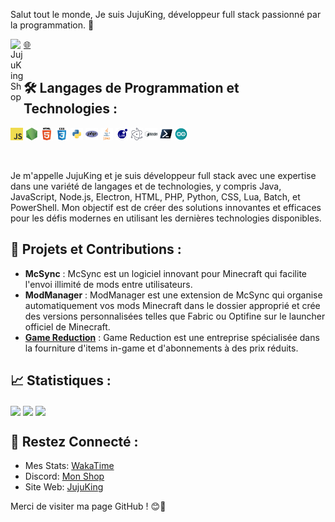 Salut tout le monde, Je suis JujuKing, développeur full stack passionné par la programmation. 🚀

<a href="https://jujuking.fr/web">
  🌐
</a>

<a href="https://discord.gg/9M6EqY75QF">
  <img align="left" alt="JujuKing Shop " width="21px" src="https://raw.githubusercontent.com/anuraghazra/anuraghazra/master/assets/discord-round.svg" />
</a>
<br />
<br />

## 🛠️ Langages de Programmation et Technologies :

<code><img height="20" src="https://raw.githubusercontent.com/github/explore/80688e429a7d4ef2fca1e82350fe8e3517d3494d/topics/javascript/javascript.png"></code>
<code><img height="20" src="https://raw.githubusercontent.com/github/explore/80688e429a7d4ef2fca1e82350fe8e3517d3494d/topics/nodejs/nodejs.png"></code>
<code><img height="20" src="https://raw.githubusercontent.com/github/explore/80688e429a7d4ef2fca1e82350fe8e3517d3494d/topics/html/html.png"></code>
<code><img height="20" src="https://raw.githubusercontent.com/github/explore/80688e429a7d4ef2fca1e82350fe8e3517d3494d/topics/css/css.png"></code>
<code><img height="20" src="https://raw.githubusercontent.com/github/explore/80688e429a7d4ef2fca1e82350fe8e3517d3494d/topics/python/python.png"></code>
<code><img height="20" src="https://raw.githubusercontent.com/github/explore/80688e429a7d4ef2fca1e82350fe8e3517d3494d/topics/php/php.png"></code>
<code><img height="20" src="https://raw.githubusercontent.com/github/explore/80688e429a7d4ef2fca1e82350fe8e3517d3494d/topics/java/java.png"></code>
<code><img height="20" src="https://raw.githubusercontent.com/github/explore/80688e429a7d4ef2fca1e82350fe8e3517d3494d/topics/lua/lua.png"></code>
<code><img height="20" src="https://raw.githubusercontent.com/github/explore/80688e429a7d4ef2fca1e82350fe8e3517d3494d/topics/electron/electron.png"></code>
<code><img height="20" src="https://raw.githubusercontent.com/github/explore/80688e429a7d4ef2fca1e82350fe8e3517d3494d/topics/bash/bash.png"></code>
<code><img height="20" src="https://raw.githubusercontent.com/github/explore/80688e429a7d4ef2fca1e82350fe8e3517d3494d/topics/powershell/powershell.png"></code>
<code><img height="20" src="https://raw.githubusercontent.com/github/explore/80688e429a7d4ef2fca1e82350fe8e3517d3494d/topics/arduino/arduino.png"></code>

<br />

Je m'appelle JujuKing et je suis développeur full stack avec une expertise dans une variété de langages et de technologies, y compris Java, JavaScript, Node.js, Electron, HTML, PHP, Python, CSS, Lua, Batch, et PowerShell. Mon objectif est de créer des solutions innovantes et efficaces pour les défis modernes en utilisant les dernières technologies disponibles.

## 🌟 Projets et Contributions :

- **McSync** : McSync est un logiciel innovant pour Minecraft qui facilite l'envoi illimité de mods entre utilisateurs.
- **ModManager** : ModManager est une extension de McSync qui organise automatiquement vos mods Minecraft dans le dossier approprié et crée des versions personnalisées telles que Fabric ou Optifine sur le launcher officiel de Minecraft.
- **[Game Reduction](https://gamereduction.fr/)** : Game Reduction est une entreprise spécialisée dans la fourniture d'items in-game et d'abonnements à des prix réduits.

## 📈 Statistiques :

<img align="center" src="https://github-readme-stats.anuraghazra1.vercel.app/api?username=jujukingg&show_icons=true&include_all_commits=true&theme=github_dark"/>
<img align="center" src="https://github-readme-stats.anuraghazra1.vercel.app/api/top-langs/?username=jujukingg&layout=compact&theme=github_dark"/>
<img align="center" src="https://wakatime.com/badge/user/018b7fe9-d3a1-408a-8c57-8df2e58124c2.svg" href="https://wakatime.com/@jujuking" target="_blank"/>

## 🔗 Restez Connecté :
- Mes Stats: [WakaTime](https://wakatime.com/@jujuking)
- Discord: [Mon Shop](https://discord.gg/9M6EqY75QF)
- Site Web: [JujuKing](https://jujuking.fr)

Merci de visiter ma page GitHub ! 😊🚀
